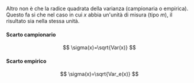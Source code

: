 Altro non è che la radice quadrata della varianza (campionaria o empirica). Questo fa si che nel caso in cui $x$ abbia un'unità di misura (tipo $m$), il risultato sia nella stessa unità.
#### Scarto campionario
$$
\sigma(x)=\sqrt{Var(x)}
$$
#### Scarto empirico
$$
\sigma(x)=\sqrt{Var_e(x)}
$$
